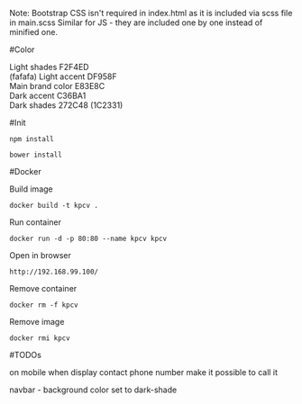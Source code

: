 Note: Bootstrap CSS isn't required in index.html as it is included via scss file in main.scss
Similar for JS - they are included one by one instead of minified one.

#Color

Light shades      F2F4ED<br/> (fafafa)
Light accent      DF958F<br/>
Main brand color  E83E8C<br/>
Dark accent       C36BA1<br/>
Dark shades       272C48 (1C2331)

#Init

    npm install

    bower install
    
#Docker

Build image

    docker build -t kpcv .

Run container

    docker run -d -p 80:80 --name kpcv kpcv

Open in browser

    http://192.168.99.100/

Remove container

    docker rm -f kpcv
    
Remove image

    docker rmi kpcv

#TODOs

on mobile when display contact phone number make it possible to call it

navbar - background color set to dark-shade
